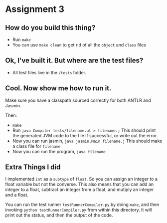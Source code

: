 # Assignment 3

## How do you build this thing?

- Run `make`
- You can use `make clean` to get rid of all the `object` and `class` files

## Ok, I've built it. But where are the test files?

- All test files live in the `/tests` folder.

## Cool. Now show me how to run it.

Make sure you have a classpath sourced correctly for both ANTLR and Jasmin.

Then:
-  `make`
- Run `java Compiler tests/filename.ul > filename.j`
This should print the generated JVM code to the file if successful, or write out the error. 
- Now you can run jasmin, `java jasmin.Main filename.j`
This should make a class file for `filename`
- Now you can run the program, `java filename`


## Extra Things I did

I implemented `int` as a `subtype` of `float`. So you can assign an integer to a float variable but not the converse. This also means that you can add an integer to a float, subtract an integer from a float, and mutiply an integer and a float. 

You can run the test runner `testRunnerCompiler.py` by doing `make`, and then invoking `python testRunnerCompiler.py` from within this directory.
It will print out the status, and then the output of the code.